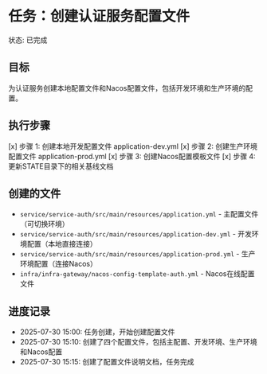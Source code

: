 # 任务：创建认证服务配置文件
状态: 已完成

## 目标
为认证服务创建本地配置文件和Nacos配置文件，包括开发环境和生产环境的配置。

## 执行步骤
[x] 步骤 1: 创建本地开发配置文件 application-dev.yml
[x] 步骤 2: 创建生产环境配置文件 application-prod.yml
[x] 步骤 3: 创建Nacos配置模板文件
[x] 步骤 4: 更新STATE目录下的相关基线文档

## 创建的文件
- `service/service-auth/src/main/resources/application.yml` - 主配置文件（可切换环境）
- `service/service-auth/src/main/resources/application-dev.yml` - 开发环境配置（本地直接连接）
- `service/service-auth/src/main/resources/application-prod.yml` - 生产环境配置（连接Nacos）
- `infra/infra-gateway/nacos-config-template-auth.yml` - Nacos在线配置文件

## 进度记录
- 2025-07-30 15:00: 任务创建，开始创建配置文件
- 2025-07-30 15:10: 创建了四个配置文件，包括主配置、开发环境、生产环境和Nacos配置
- 2025-07-30 15:15: 创建了配置文件说明文档，任务完成 